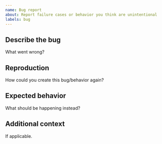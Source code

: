 ```yaml
---
name: Bug report
about: Report failure cases or behavior you think are unintentional 
labels: bug
---
```


## Describe the bug
What went wrong?

## Reproduction
How could you create this bug/behavior again?

## Expected behavior
What should be happening instead?

## Additional context
If applicable.
